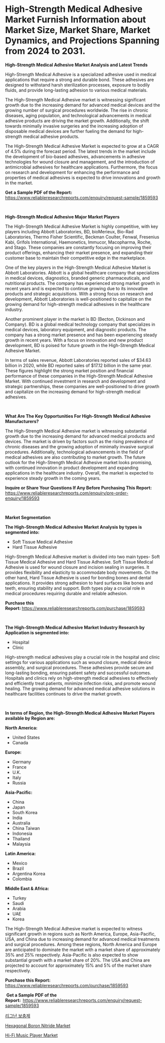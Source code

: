 <p><h1>High-Strength Medical Adhesive Market Furnish Information about Market Size, Market Share, Market Dynamics, and Projections Spanning from 2024 to 2031.</h1></p><p><strong>High-Strength Medical Adhesive Market Analysis and Latest Trends</strong></p>
<p><p>High-Strength Medical Adhesive is a specialized adhesive used in medical applications that require a strong and durable bond. These adhesives are designed to withstand harsh sterilization processes, exposure to bodily fluids, and provide long-lasting adhesion to various medical materials.</p><p>The High-Strength Medical Adhesive market is witnessing significant growth due to the increasing demand for advanced medical devices and the growing number of surgical procedures worldwide. The rise in chronic diseases, aging population, and technological advancements in medical adhesive products are driving the market growth. Additionally, the shift towards minimally invasive surgeries and the increasing adoption of disposable medical devices are further fueling the demand for high-strength medical adhesive products.</p><p>The High-Strength Medical Adhesive Market is expected to grow at a CAGR of 4.5% during the forecast period. The latest trends in the market include the development of bio-based adhesives, advancements in adhesive technologies for wound closure and management, and the introduction of antimicrobial adhesives for healthcare applications. Furthermore, the focus on research and development for enhancing the performance and properties of medical adhesives is expected to drive innovations and growth in the market.</p></p>
<p><strong>Get a Sample PDF of the Report:&nbsp;</strong> <a href="https://www.reliableresearchreports.com/enquiry/request-sample/1859593">https://www.reliableresearchreports.com/enquiry/request-sample/1859593</a></p>
<p>&nbsp;</p>
<p><strong>High-Strength Medical Adhesive Major Market Players</strong></p>
<p><p>The High-Strength Medical Adhesive Market is highly competitive, with key players including Abbott Laboratories, BD, bioMerieux, Bio-Rad Laboratories, Thermo Fisher Scientific, Beckman Coulter, Fenwal, Fresenius Kabi, Grifols International, Haemonetics, Immucor, Macopharma, Roche, and Stago. These companies are constantly focusing on improving their product offerings, enhancing their market presence, and expanding their customer base to maintain their competitive edge in the marketplace.</p><p>One of the key players in the High-Strength Medical Adhesive Market is Abbott Laboratories. Abbott is a global healthcare company that specializes in medical devices, diagnostics, branded generic pharmaceuticals, and nutritional products. The company has experienced strong market growth in recent years and is expected to continue growing due to its innovative products and strategic acquisitions. With a strong focus on research and development, Abbott Laboratories is well-positioned to capitalize on the growing demand for high-strength medical adhesives in the healthcare industry.</p><p>Another prominent player in the market is BD (Becton, Dickinson and Company). BD is a global medical technology company that specializes in medical devices, laboratory equipment, and diagnostic products. The company has a strong market presence and has been experiencing steady growth in recent years. With a focus on innovation and new product development, BD is poised for future growth in the High-Strength Medical Adhesive Market.</p><p>In terms of sales revenue, Abbott Laboratories reported sales of $34.63 billion in 2020, while BD reported sales of $17.12 billion in the same year. These figures highlight the strong market position and financial performance of these companies in the High-Strength Medical Adhesive Market. With continued investment in research and development and strategic partnerships, these companies are well-positioned to drive growth and capitalize on the increasing demand for high-strength medical adhesives.</p></p>
<p>&nbsp;</p>
<p><strong>What Are The Key Opportunities For High-Strength Medical Adhesive Manufacturers?</strong></p>
<p><p>The High-Strength Medical Adhesive market is witnessing substantial growth due to the increasing demand for advanced medical products and devices. The market is driven by factors such as the rising prevalence of chronic diseases and the growing adoption of minimally invasive surgical procedures. Additionally, technological advancements in the field of medical adhesives are also contributing to market growth. The future outlook for the High-Strength Medical Adhesive market looks promising, with continued innovation in product development and expanding applications in the healthcare industry. Overall, the market is expected to experience steady growth in the coming years.</p></p>
<p><strong>Inquire or Share Your Questions If Any Before Purchasing This Report:</strong> <a href="https://www.reliableresearchreports.com/enquiry/pre-order-enquiry/1859593">https://www.reliableresearchreports.com/enquiry/pre-order-enquiry/1859593</a></p>
<p>&nbsp;</p>
<p><strong>Market Segmentation</strong></p>
<p><strong>The High-Strength Medical Adhesive Market Analysis by types is segmented into:</strong></p>
<p><ul><li>Soft Tissue Medical Adhesive</li><li>Hard Tissue Adhesive</li></ul></p>
<p><p>High-Strength Medical Adhesive market is divided into two main types- Soft Tissue Medical Adhesive and Hard Tissue Adhesive. Soft Tissue Medical Adhesive is used for wound closure and incision sealing in surgeries. It provides flexibility and elasticity to accommodate body movements. On the other hand, Hard Tissue Adhesive is used for bonding bones and dental applications. It provides strong adhesion to hard surfaces like bones and teeth, ensuring stability and support. Both types play a crucial role in medical procedures requiring durable and reliable adhesion.</p></p>
<p><strong>Purchase this Report:&nbsp;</strong><a href="https://www.reliableresearchreports.com/purchase/1859593">https://www.reliableresearchreports.com/purchase/1859593</a></p>
<p>&nbsp;</p>
<p><strong>The High-Strength Medical Adhesive Market Industry Research by Application is segmented into:</strong></p>
<p><ul><li>Hospital</li><li>Clinic</li></ul></p>
<p><p>High-strength medical adhesives play a crucial role in the hospital and clinic settings for various applications such as wound closure, medical device assembly, and surgical procedures. These adhesives provide secure and long-lasting bonding, ensuring patient safety and successful outcomes. Hospitals and clinics rely on high-strength medical adhesives to effectively and efficiently treat patients, minimize infection risks, and promote wound healing. The growing demand for advanced medical adhesive solutions in healthcare facilities continues to drive the market growth.</p></p>
<p>&nbsp;</p>
<p><strong>In terms of Region, the High-Strength Medical Adhesive Market Players available by Region are:</strong></p>
<p>
    <p> <strong> North America: </strong>
        <ul>
            <li>United States</li>
            <li>Canada</li>
        </ul>
        </p> 
    <p> <strong> Europe: </strong>
        <ul>
            <li>Germany</li>
            <li>France</li>
            <li>U.K.</li>
            <li>Italy</li>
            <li>Russia</li>
        </ul>
        </p> 
    <p> <strong> Asia-Pacific: </strong>
        <ul>
            <li>China</li>
            <li>Japan</li>
            <li>South Korea</li>
            <li>India</li>
            <li>Australia</li>
            <li>China Taiwan</li>
            <li>Indonesia</li>
            <li>Thailand</li>
            <li>Malaysia</li>
        </ul>
        </p> 
    <p> <strong> Latin America: </strong>
        <ul>
            <li>Mexico</li>
            <li>Brazil</li>
            <li>Argentina Korea</li>
            <li>Colombia</li>
        </ul>
        </p> 
    <p> <strong> Middle East & Africa: </strong>
        <ul>
            <li>Turkey</li>
            <li>Saudi</li>
            <li>Arabia</li>
            <li>UAE</li>
            <li>Korea</li>
        </ul>
    </p>
    </p>
<p><p>The High-Strength Medical Adhesive market is expected to witness significant growth in regions such as North America, Europe, Asia-Pacific, USA, and China due to increasing demand for advanced medical treatments and surgical procedures. Among these regions, North America and Europe are anticipated to dominate the market with a market share of approximately 35% and 25% respectively. Asia-Pacific is also expected to show substantial growth with a market share of 20%. The USA and China are projected to account for approximately 15% and 5% of the market share respectively.</p></p>
<p><strong>Purchase this Report: </strong><a href="https://www.reliableresearchreports.com/purchase/1859593">https://www.reliableresearchreports.com/purchase/1859593</a></p>
<p>&nbsp;<strong>Get a Sample PDF of the Report:&nbsp;&nbsp;</strong><a href="https://www.reliableresearchreports.com/enquiry/request-sample/1859593">https://www.reliableresearchreports.com/enquiry/request-sample/1859593</a></p>
<p><strong></strong></p>
<p><p><a href="https://medium.com/@dandier2003/%EB%A6%AC%EA%B7%B8%EB%82%B8-%EB%B3%B4%EC%B6%A9%EC%A0%9C-%EC%8B%9C%EC%9E%A5%EC%9D%80-%EC%8B%9C%EC%9E%A5-%EC%A0%90%EC%9C%A0%EC%9C%A8-%EC%8B%9C%EC%9E%A5-%EB%8F%99%ED%96%A5-%EB%B0%8F-%EC%8B%9C%EC%9E%A5-%EC%84%B1%EC%9E%A5%EC%97%90-%EB%8C%80%ED%95%9C-%EC%A0%95%EB%B3%B4%EB%A5%BC-%EC%A0%9C%EA%B3%B5%ED%95%A9%EB%8B%88%EB%8B%A4-c3e05bf12ac9">리그난 보충제</a></p><p><a href="https://adventurous-uranium-ef9.notion.site/Hexagonal-Boron-Nitride-Market-Dynamics-2024-2031-Also-about-Its-Market-Trends-Projections-and-Op-640251cad5964db78bc3252e532771d1">Hexagonal Boron Nitride Market</a></p><p><a href="https://github.com/YashRP12/Market-Research-Report-List-3/blob/main/hi-fi-music-player-market.md">Hi-Fi Music Player Market</a></p></p>